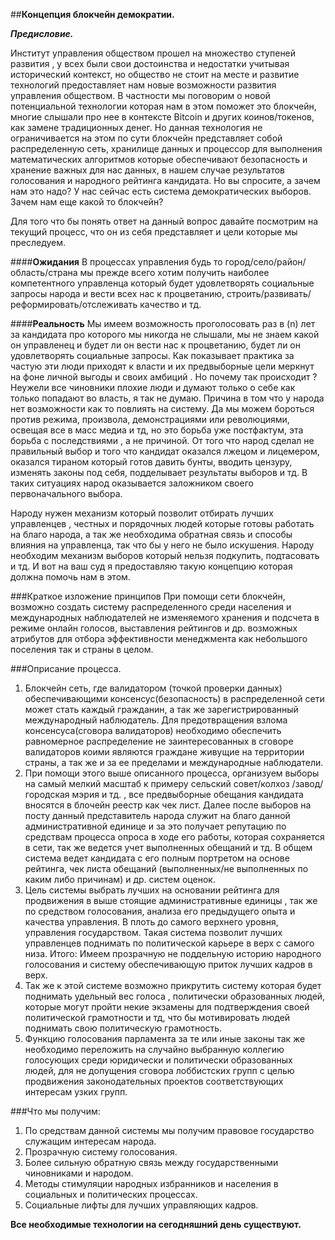 ##**Концепция блокчейн демократии.**

_**Предисловие.**_

Институт управления обществом прошел на множество ступеней развития , у всех были свои достоинства и недостатки учитывая 
исторический контекст, но общество не стоит на месте и развитие технологий предоставляет нам новые возможности развития 
управления обществом. В частности мы поговорим о новой потенциальной технологии которая нам в этом поможет это блокчейн, 
многие слышали про нее в контексте Bitcoin и других коинов/токенов, как замене традиционных денег. Но данная технология 
не ограничивается  на этом по сути блокчейн представляет собой распределенную сеть, хранилище данных и процессор для 
выполнения математических алгоритмов которые обеспечивают безопасность и хранение важных для нас данных, в нашем случае 
результатов голосования и народного рейтинга кандидата. 
Но вы спросите, а зачем нам это надо? У нас сейчас есть система демократических выборов. Зачем нам еще какой то блокчейн? 

Для того что бы понять ответ на данный вопрос давайте посмотрим на текущий процесс, что он из себя представляет и 
цели которые мы преследуем.

####**Ожидания** 
В процессах управления будь то город/село/район/область/страна мы прежде всего хотим получить 
наиболее компетентного управленца который будет удовлетворять социальные запросы народа и вести всех нас к процветанию, 
строить/развивать/реформировать/отслеживать качество и тд.

####**Реальность** 
Мы имеем возможность проголосовать раз в (n) лет за кандидата про которого мы никогда не слышали, 
мы не знаем какой он управленец и будет ли он вести нас к процветанию, будет ли он удовлетворять 
социальные запросы. Как показывает практика за частую эти люди приходят к власти и их предвыборные цели меркнут на фоне 
личной выгоды и своих амбиций . Но почему так происходит ? Неужели все чиновники плохие люди и думают только о себе как 
только попадают во власть, я так не думаю. Причина в том что у народа нет возможности как то повлиять на систему. 
Да мы можем бороться против режима, произвола, демонстрациями или революциями, освещая все в масс медиа и тд, но это 
борьба уже постфактум, эта борьба с последствиями , а не причиной. От того что народ сделал не правильный выбор и 
того что кандидат оказался лжецом и лицемером, оказался тираном который готов давить бунты, вводить цензуру, изменять 
законы под себя, подделывает результаты выборов и тд. В таких ситуациях народ оказывается заложником своего 
первоначального выбора.
 
Народу нужен механизм который позволит отбирать лучших управленцев , честных и порядочных людей которые готовы 
работать на благо народа, а так же необходима обратная связь и способы влияния на управленца, так что бы у него не 
было искушения. Народу необходим механизм выборов который нельзя подкупить, подтасовать и тд. И вот на ваш суд я 
предоставляю такую концепцию которая должна помочь нам в этом.

###Краткое изложение принципов
При помощи сети блокчейн, возможно создать систему распределенного среди населения и международных наблюдателей 
не изменяемого хранения и подсчета в режиме онлайн голосов, выставления рейтингов и др. возможных атрибутов для 
отбора эффективности менеджмента как небольшого поселения так и страны в целом.

###Оприсание процесса.
1. Блокчейн сеть, где валидатором (точкой проверки данных) обеспечивающими консенсус(безопасность) в распределенной 
сети может стать каждый гражданин, а так же зарегистрированный международный наблюдатель. Для предотвращения взлома 
консенсуса(сговора валидаторов) необходимо обеспечить равномерное распределение не заинтересованных в сговоре валидаторов 
коими являются граждане живущие на территории страны, а так же и за ее пределами и международные наблюдатели.
2. При помощи этого выше описанного процесса, организуем выборы на самый мелкий масштаб к примеру сельский совет/колхоз
/завод/городская мэрия и тд. , все предвыборные обещания кандидата вносятся в блочейн реестр как чек лист. Далее после 
выборов на посту данный представитель народа служит на благо данной административной единице и за это получает репутацию 
по средствам процесса опроса в ходе его работы, которая сохраняется в сети, так же ведется учет выполненных обещаний и тд. 
В общем система ведет кандидата с его полным портретом на основе рейтинга, чек листа обещаний (выполненных/не выполненных 
по каким либо причинам) и др. систем оценок.
3. Цель системы выбрать лучших на основании рейтинга для продвижения в выше стоящие административные единицы , так же по 
средством голосования, анализа его предыдущего опыта и качества управления. В плоть до самого верхнего уровня, управления 
государством. Такая система позволит лучших управленцев поднимать по политической карьере в верх с самого низа. Итого: 
Имеем прозрачную не поддельную историю народного голосования и систему обеспечивающую приток лучших кадров в верх.
4. Так же к этой системе возможно прикрутить систему которая будет поднимать удельный вес голоса , политически 
образованных людей, которые могут пройти некие экзамены для подтверждения своей политической грамотности и тд, что бы 
мотивировать людей поднимать свою политическую грамотность.
5. Функцию голосования парламента за те или иные законы так же необходимо  переложить на случайно выбранную коллегию 
голосующих среди юридически и политически образованных людей,  для не допущения сговора лоббистских групп с целью 
продвижения законодательных проектов соответствующих интересам узких групп.

###Что мы получим:

1. По средствам данной системы мы получим правовое государство служащим интересам народа.
2. Прозрачную систему голосования.
3. Более сильную обратную связь между государственными чиновниками и народом.
4. Методы стимуляции народных избранников и населения в социальных и политических процессах.
5. Социальные лифты для лучших управляющих кадров.

**Все необходимые технологии на сегодняшний день существуют.**